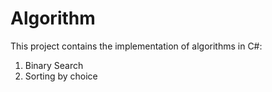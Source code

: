 # Algorithm
This project contains the implementation of algorithms in C#:
1. Binary Search
2. Sorting by choice